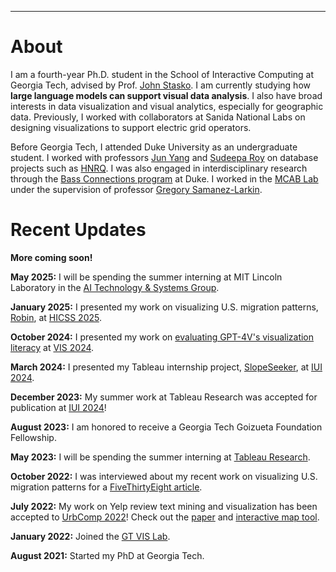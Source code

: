 ---
# About

I am a fourth-year Ph.D. student in the School of Interactive Computing at Georgia Tech, advised by Prof. [John Stasko](https://www.cc.gatech.edu/home/stasko/). I am currently studying how **large language models can support visual data analysis**. I also have broad interests in data visualization and visual analytics, especially for geographic data. Previously, I worked with collaborators at Sanida National Labs on designing visualizations to support electric grid operators.

Before Georgia Tech, I attended Duke University as an undergraduate student. I worked with professors [Jun Yang](https://users.cs.duke.edu/~junyang/) and [Sudeepa Roy](https://users.cs.duke.edu/~sudeepa/) on database projects such as [HNRQ](https://dukedb-hnrq.github.io/). I was also engaged in interdisciplinary research through the [Bass Connections program](https://bassconnections.duke.edu/project/using-neuroscience-optimize-digital-health-interventions-across-adulthood-2019-2020/) at Duke. I worked in the [MCAB Lab](https://www.mcablab.science/) under the supervision of professor [Gregory Samanez-Larkin](https://www.mcablab.science/gregoryrsl).

# Recent Updates

**More coming soon!**

**May 2025:** I will be spending the summer interning at MIT Lincoln Laboratory in the [AI Technology & Systems Group](https://www.ll.mit.edu/r-d/cyber-security-and-information-sciences/artificial-intelligence-technology-and-systems).

**January 2025:** I presented my work on visualizing U.S. migration patterns, [Robin](https://scholarspace.manoa.hawaii.edu/server/api/core/bitstreams/2b6ae2c8-01e3-433f-9fd6-834763cf2bc0/content), at [HICSS 2025](https://hdl.handle.net/10125/109837).

**October 2024:** I presented my work on [evaluating GPT-4V's visualization literacy](https://faculty.cc.gatech.edu/~john.stasko/papers/vis24-llm.pdf) at [VIS 2024](https://ieeevis.org/year/2024/welcome).

**March 2024:** I presented my Tableau internship project, [SlopeSeeker](https://dl.acm.org/doi/pdf/10.1145/3640543.3645208), at [IUI 2024](https://iui.acm.org/2024/index.html).

**December 2023:** My summer work at Tableau Research was accepted for publication at [IUI 2024](https://iui.acm.org/2024/index.html)!

**August 2023:** I am honored to receive a Georgia Tech Goizueta Foundation Fellowship.

**May 2023:** I will be spending the summer interning at [Tableau Research](https://www.tableau.com/research).

**October 2022:** I was interviewed about my recent work on visualizing U.S. migration patterns for a [FiveThirtyEight article](https://fivethirtyeight.com/features/many-americans-say-they-want-to-relocate-for-political-reasons-few-actually-do/).

**July 2022:** My work on Yelp review text mining and visualization has been accepted to [UrbComp 2022](http://urban-computing.com/urbcomp2022/)! Check out the [paper](http://urban-computing.com/urbcomp2022/file/UrbComp2022_paper_6824.pdf) and [interactive map tool](https://doi.org/10.6084/m9.figshare.20352963).

**January 2022:** Joined the [GT VIS Lab](https://vis.gatech.edu/).

**August 2021:** Started my PhD at Georgia Tech.

